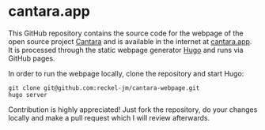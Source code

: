 # cantara.app

This GitHub repository contains the source code for the webpage of the open source project [Cantara](https://www.github.com/reckel-jm/cantara) and is available in the internet at [cantara.app](https://cantara.app). It is processed through the static webpage generator [Hugo](https://https://gohugo.io/) and runs via GitHub pages.

In order to run the webpage locally, clone the repository and start Hugo:

    git clone git@github.com:reckel-jm/cantara-webpage.git
    hugo server

Contribution is highly appreciated! Just fork the repository, do your changes locally and make a pull request which I will review afterwards.
